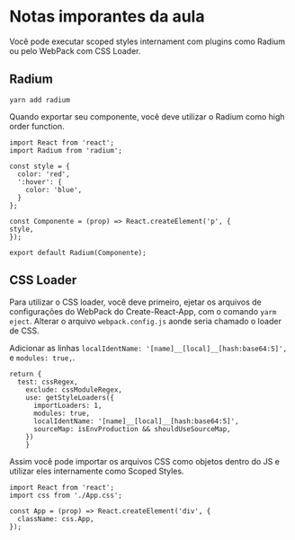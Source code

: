 # Notas imporantes da aula

Você pode executar scoped styles internament com plugins como Radium ou pelo WebPack com CSS Loader.

## Radium

`yarn add radium`

Quando exportar seu componente, você deve utilizar o Radium como high order function.

```JS
import React from 'react';
import Radium from 'radium';

const style = {
  color: 'red',
  ':hover': {
    color: 'blue',
  }
};

const Componente = (prop) => React.createElement('p', {
style,
});

export default Radium(Componente);
```

## CSS Loader

Para utilizar o CSS loader, você deve primeiro, ejetar os arquivos de configurações do WebPack do Create-React-App, com o comando `yarm eject`.
Alterar o arquivo `webpack.config.js` aonde seria chamado o loader de CSS.

Adicionar as linhas `localIdentName: '[name]__[local]__[hash:base64:5]',` e `modules: true,`.

```JS
return {
  test: cssRegex,
    exclude: cssModuleRegex,
    use: getStyleLoaders({
      importLoaders: 1,
      modules: true,
      localIdentName: '[name]__[local]__[hash:base64:5]',
      sourceMap: isEnvProduction && shouldUseSourceMap,
    })
    }
```

Assim você pode importar os arquivos CSS como objetos dentro do JS e utilizar eles internamente como Scoped Styles.
```JS
import React from 'react';
import css from './App.css';

const App = (prop) => React.createElement('div', {
  className: css.App,
});
```